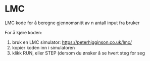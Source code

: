 # LMC
LMC kode for å beregne gjennomsnitt av n antall input fra bruker

For å kjøre koden:
  1. bruk en LMC simulator: https://peterhigginson.co.uk/lmc/
  2. kopier koden inn i simulatoren
  3. klikk RUN, eller STEP (dersom du ønsker å se hvert steg for seg
